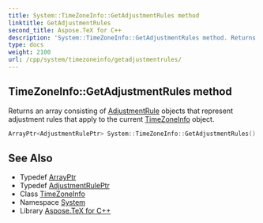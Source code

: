 ```yaml
---
title: System::TimeZoneInfo::GetAdjustmentRules method
linktitle: GetAdjustmentRules
second_title: Aspose.TeX for C++
description: 'System::TimeZoneInfo::GetAdjustmentRules method. Returns an array consisting of AdjustmentRule objects that represent adjustment rules that apply to the current TimeZoneInfo object in C++.'
type: docs
weight: 2100
url: /cpp/system/timezoneinfo/getadjustmentrules/
---
```

## TimeZoneInfo::GetAdjustmentRules method


Returns an array consisting of [AdjustmentRule](../adjustmentrule/) objects that represent adjustment rules that apply to the current [TimeZoneInfo](../) object.

```cpp
ArrayPtr<AdjustmentRulePtr> System::TimeZoneInfo::GetAdjustmentRules() const
```

## See Also

* Typedef [ArrayPtr](../../arrayptr/)
* Typedef [AdjustmentRulePtr](../adjustmentruleptr/)
* Class [TimeZoneInfo](../)
* Namespace [System](../../)
* Library [Aspose.TeX for C++](../../../)
